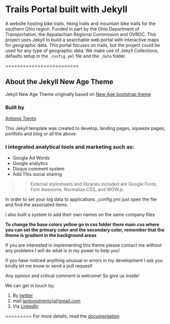 # Trails Portal built with Jekyll

A website hosting bike trails, hking trails and mountain bike trails for the southern Ohio region. Funded in part by the Ohio Department of Transportation, the Appalachian Regional Commission and OVRDC. This project uses Jekyll to build a searchable web portal with interactive maps for geographic data. This portal focuses on trails, but the project could be used for any type of geographic data. We make use of Jekyll Collections, defaults setup in the ``_config.yml`` file and the ``_data`` folder. 

=========================
## About the Jekyll New Age Theme
Jekyll New Age Theme originally based on [New Age bootstrap theme ](https://startbootstrap.com/template-overviews/new-age/)

### Built by
[Antonio Trento](https://it.linkedin.com/in/antoniotrento)

This Jekyll template was created to develop, landing pages, squeeze pages, portfolio and blog or all the above.

### I integrated analytical tools and marketing such as:
- Google Ad Words
- Google analytics
- Disqus comment system
- Add This social sharing

>>External stylesheets and libraries included are Google Fonts, Font Awesome, Normalize.CSS, and WOW.js

In order to set your log data to applications _config.yml just open the file and find the associated items.

I also built a system to add their own names on the same company files

**To change the base colors yellow go in css folder there main.css where you can set the primary color and the secondary color, remember that the theme is gradient in the background areas**


If you are interested in implementing this theme please contact me without any problems I will do what is in my power to help you!

If you have noticed anything unusual or errors in my development I ask you kindly let me know or send a pull request!

Any opinion and critical comment is welcome! So give us inside!

We can get in touch by:

1. By <a href="https://twitter.com/lantoniotrento">twitter</a>
2. mail <a href="mailto:lantoniotrento@gmail.com">lantoniotrento[at]gmail.com</a>
3. Via <a href="https://it.linkedin.com/in/antoniotrento">LinkedIn</a>

=========
For more details, read the [documentation](http://jekyllrb.com/)
